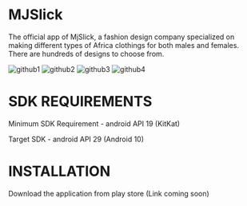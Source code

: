 # MJSlick
The official app of MjSlick, a fashion design company specialized on making
different types of Africa clothings for both males and females. 
There are hundreds of designs to choose from.

![github1](https://user-images.githubusercontent.com/46400048/90388129-3e5d6d00-e07f-11ea-9865-306cdf397709.png)
![github2](https://user-images.githubusercontent.com/46400048/90388136-40bfc700-e07f-11ea-96b9-7142a2a42508.png)
![github3](https://user-images.githubusercontent.com/46400048/90388137-41585d80-e07f-11ea-83bb-e756031f29e6.png)
![github4](https://user-images.githubusercontent.com/46400048/90388138-42898a80-e07f-11ea-9c90-39ce90b136a7.png)

# SDK REQUIREMENTS
Minimum SDK Requirement - android API 19 (KitKat)

Target SDK - android API 29 (Android 10)

# INSTALLATION
Download the application from play store (Link coming soon)


